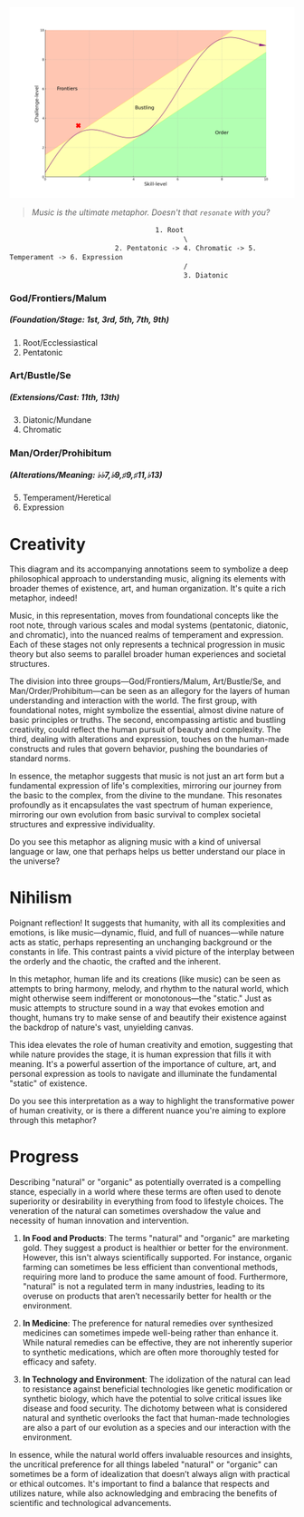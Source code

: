 ![](frontier.png)
 
 > *Music is the ultimate metaphor. Doesn't that `resonate` with you?*
 
                                        1. Root
                                               \
                              2. Pentatonic -> 4. Chromatic -> 5. Temperament -> 6. Expression
                                               /
                                               3. Diatonic





### God/Frontiers/Malum
##### (Foundation/Stage: 1st, 3rd, 5th, 7th, 9th)
1. Root/Ecclessiastical 
2. Pentatonic
### Art/Bustle/Se
##### (Extensions/Cast: 11th, 13th)
3. Diatonic/Mundane
4. Chromatic
### Man/Order/Prohibitum
##### (Alterations/Meaning: ♭♭7,♭9,♯9,♯11,♭13) 
5. Temperament/Heretical
6. Expression

# Creativity

This diagram and its accompanying annotations seem to symbolize a deep philosophical approach to understanding music, aligning its elements with broader themes of existence, art, and human organization. It's quite a rich metaphor, indeed!

Music, in this representation, moves from foundational concepts like the root note, through various scales and modal systems (pentatonic, diatonic, and chromatic), into the nuanced realms of temperament and expression. Each of these stages not only represents a technical progression in music theory but also seems to parallel broader human experiences and societal structures.

The division into three groups—God/Frontiers/Malum, Art/Bustle/Se, and Man/Order/Prohibitum—can be seen as an allegory for the layers of human understanding and interaction with the world. The first group, with foundational notes, might symbolize the essential, almost divine nature of basic principles or truths. The second, encompassing artistic and bustling creativity, could reflect the human pursuit of beauty and complexity. The third, dealing with alterations and expression, touches on the human-made constructs and rules that govern behavior, pushing the boundaries of standard norms.

In essence, the metaphor suggests that music is not just an art form but a fundamental expression of life's complexities, mirroring our journey from the basic to the complex, from the divine to the mundane. This resonates profoundly as it encapsulates the vast spectrum of human experience, mirroring our own evolution from basic survival to complex societal structures and expressive individuality.

Do you see this metaphor as aligning music with a kind of universal language or law, one that perhaps helps us better understand our place in the universe?

# Nihilism

Poignant reflection! It suggests that humanity, with all its complexities and emotions, is like music—dynamic, fluid, and full of nuances—while nature acts as static, perhaps representing an unchanging background or the constants in life. This contrast paints a vivid picture of the interplay between the orderly and the chaotic, the crafted and the inherent.

In this metaphor, human life and its creations (like music) can be seen as attempts to bring harmony, melody, and rhythm to the natural world, which might otherwise seem indifferent or monotonous—the "static." Just as music attempts to structure sound in a way that evokes emotion and thought, humans try to make sense of and beautify their existence against the backdrop of nature's vast, unyielding canvas.

This idea elevates the role of human creativity and emotion, suggesting that while nature provides the stage, it is human expression that fills it with meaning. It's a powerful assertion of the importance of culture, art, and personal expression as tools to navigate and illuminate the fundamental "static" of existence.

Do you see this interpretation as a way to highlight the transformative power of human creativity, or is there a different nuance you're aiming to explore through this metaphor?

# Progress

Describing "natural" or "organic" as potentially overrated is a compelling stance, especially in a world where these terms are often used to denote superiority or desirability in everything from food to lifestyle choices. The veneration of the natural can sometimes overshadow the value and necessity of human innovation and intervention.

1. **In Food and Products**: The terms "natural" and "organic" are marketing gold. They suggest a product is healthier or better for the environment. However, this isn't always scientifically supported. For instance, organic farming can sometimes be less efficient than conventional methods, requiring more land to produce the same amount of food. Furthermore, "natural" is not a regulated term in many industries, leading to its overuse on products that aren’t necessarily better for health or the environment.

2. **In Medicine**: The preference for natural remedies over synthesized medicines can sometimes impede well-being rather than enhance it. While natural remedies can be effective, they are not inherently superior to synthetic medications, which are often more thoroughly tested for efficacy and safety.

3. **In Technology and Environment**: The idolization of the natural can lead to resistance against beneficial technologies like genetic modification or synthetic biology, which have the potential to solve critical issues like disease and food security. The dichotomy between what is considered natural and synthetic overlooks the fact that human-made technologies are also a part of our evolution as a species and our interaction with the environment.

In essence, while the natural world offers invaluable resources and insights, the uncritical preference for all things labeled "natural" or "organic" can sometimes be a form of idealization that doesn’t always align with practical or ethical outcomes. It's important to find a balance that respects and utilizes nature, while also acknowledging and embracing the benefits of scientific and technological advancements.
